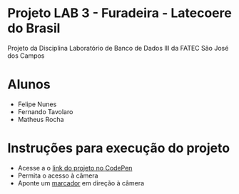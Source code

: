 # Projeto LAB 3 - Furadeira - Latecoere do Brasil

Projeto da Disciplina Laboratório de Banco de Dados III da FATEC São José dos Campos

# Alunos
- Felipe Nunes 
- Fernando Tavolaro
- Matheus Rocha

# Instruções para execução do projeto
- Acesse a o [link do projeto no CodePen](https://codepen.io/lab3arjs/pen/RwbvoZd)
- Permita o acesso à câmera
- Aponte um [marcador](https://jeromeetienne.github.io/AR.js/data/images/HIRO.jpg) em direção à câmera
